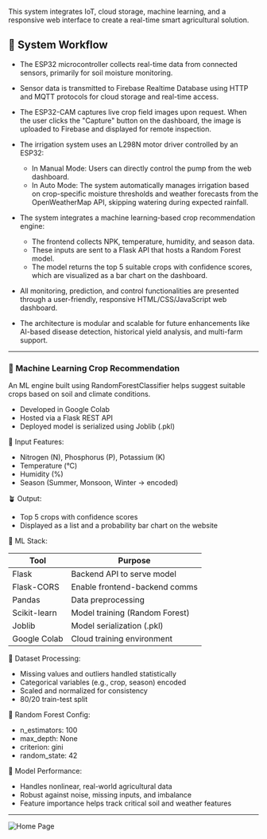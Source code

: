 This system integrates IoT, cloud storage, machine learning, and a responsive web interface to create a real-time smart agricultural solution.

## 🧩 System Workflow

* The ESP32 microcontroller collects real-time data from connected sensors, primarily for soil moisture monitoring.

* Sensor data is transmitted to Firebase Realtime Database using HTTP and MQTT protocols for cloud storage and real-time access.

* The ESP32-CAM captures live crop field images upon request. When the user clicks the "Capture" button on the dashboard, the image is uploaded to Firebase and displayed for remote inspection.

* The irrigation system uses an L298N motor driver controlled by an ESP32:

  * In Manual Mode: Users can directly control the pump from the web dashboard.
  * In Auto Mode: The system automatically manages irrigation based on crop-specific moisture thresholds and weather forecasts from the OpenWeatherMap API, skipping watering during expected rainfall.

* The system integrates a machine learning-based crop recommendation engine:

  * The frontend collects NPK, temperature, humidity, and season data.
  * These inputs are sent to a Flask API that hosts a Random Forest model.
  * The model returns the top 5 suitable crops with confidence scores, which are visualized as a bar chart on the dashboard.

* All monitoring, prediction, and control functionalities are presented through a user-friendly, responsive HTML/CSS/JavaScript web dashboard.

* The architecture is modular and scalable for future enhancements like AI-based disease detection, historical yield analysis, and multi-farm support.

---


### 🤖 Machine Learning Crop Recommendation

An ML engine built using RandomForestClassifier helps suggest suitable crops based on soil and climate conditions.

* Developed in Google Colab
* Hosted via a Flask REST API
* Deployed model is serialized using Joblib (.pkl)

🧠 Input Features:

* Nitrogen (N), Phosphorus (P), Potassium (K)
* Temperature (°C)
* Humidity (%)
* Season (Summer, Monsoon, Winter → encoded)

🪴 Output:

* Top 5 crops with confidence scores
* Displayed as a list and a probability bar chart on the website

🔧 ML Stack:

| Tool         | Purpose                        |
| ------------ | ------------------------------ |
| Flask        | Backend API to serve model     |
| Flask-CORS   | Enable frontend-backend comms  |
| Pandas       | Data preprocessing             |
| Scikit-learn | Model training (Random Forest) |
| Joblib       | Model serialization (.pkl)     |
| Google Colab | Cloud training environment     |

🧪 Dataset Processing:

* Missing values and outliers handled statistically
* Categorical variables (e.g., crop, season) encoded
* Scaled and normalized for consistency
* 80/20 train-test split

🌲 Random Forest Config:

* n\_estimators: 100
* max\_depth: None
* criterion: gini
* random\_state: 42

🎯 Model Performance:

* Handles nonlinear, real-world agricultural data
* Robust against noise, missing inputs, and imbalance
* Feature importance helps track critical soil and weather features

---

![Home Page](https://user-images.githubusercontent.com/12345678/your-image.png)



